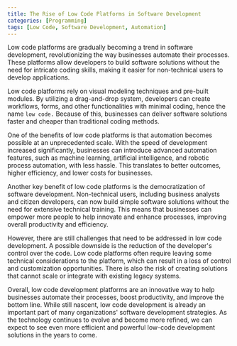```yaml
---
title: The Rise of Low Code Platforms in Software Development
categories: [Programming]
tags: [Low Code, Software Development, Automation]
---
```


Low code platforms are gradually becoming a trend in software development, revolutionizing the way businesses automate their processes. These platforms allow developers to build software solutions without the need for intricate coding skills, making it easier for non-technical users to develop applications.

Low code platforms rely on visual modeling techniques and pre-built modules. By utilizing a drag-and-drop system, developers can create workflows, forms, and other functionalities with minimal coding, hence the name `low code.` Because of this, businesses can deliver software solutions faster and cheaper than traditional coding methods.

One of the benefits of low code platforms is that automation becomes possible at an unprecedented scale. With the speed of development increased significantly, businesses can introduce advanced automation features, such as machine learning, artificial intelligence, and robotic process automation, with less hassle. This translates to better outcomes, higher efficiency, and lower costs for businesses.

Another key benefit of low code platforms is the democratization of software development. Non-technical users, including business analysts and citizen developers, can now build simple software solutions without the need for extensive technical training. This means that businesses can empower more people to help innovate and enhance processes, improving overall productivity and efficiency.

However, there are still challenges that need to be addressed in low code development. A possible downside is the reduction of the developer's control over the code. Low code platforms often require leaving some technical considerations to the platform, which can result in a loss of control and customization opportunities. There is also the risk of creating solutions that cannot scale or integrate with existing legacy systems.

Overall, low code development platforms are an innovative way to help businesses automate their processes, boost productivity, and improve the bottom line. While still nascent, low code development is already an important part of many organizations' software development strategies. As the technology continues to evolve and become more refined, we can expect to see even more efficient and powerful low-code development solutions in the years to come.
